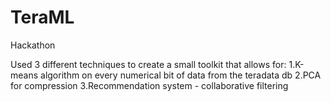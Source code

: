 # TeraML
Hackathon

Used 3 different techniques to create a small toolkit that allows for:
1.K-means algorithm on every numerical bit of data from the teradata db
2.PCA for compression
3.Recommendation system - collaborative filtering
